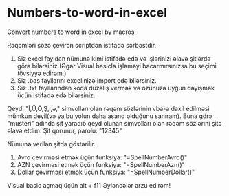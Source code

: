 # Numbers-to-word-in-excel
Convert numbers to word in excel by macros

Rəqəmləri sözə çevirən scriptdən istifadə sərbəstdir.

1. Siz excel fayldan nümunə kimi istifadə edə və işlərinizi əlavə şitlərdə görə bilərsiniz.(Əgər Visual basiclə işləməyi bacarmırsınızsa bu seçimi tövsiyyə edirəm.)
2. Siz .bas fayllarını excelinizə import edə bilərsiniz. 
3. Siz .txt fayllarından koda düzəliş vermək və özünüzə uyğun dəyişmək üçün istifadə edə bilərsiniz.

Qeyd: "İ,Ü,Ö,Ş,ı,ə," simvolları olan rəqəm sözlərinin vba-a daxil edilməsi mümkun deyil(və ya bu yolun daha asand olduğunu sanıram). 
Buna görə "musteri" adında şit yaradıb qeyd olunan simvolları olan rəqəm sözlərini şitə əlavə etdim. Şit qorunur, parolu: "12345"

Nümunə verilən şitdə göstərilir.

1. Avro çevirməsi etmək üçün funksiya: "=SpellNumberAvro()"
2. AZN çevirməsi etmək üçün funksiya: "=SpellNumberAzn()"
3. Dollar çevirməsi etmək üçün funksiya: "=SpellNumberDollar()"

Visual basic açmaq üçün alt + f11
Əyləncələr arzu edirəm!
